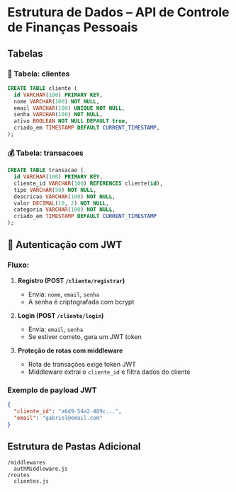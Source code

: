 
# Estrutura de Dados – API de Controle de Finanças Pessoais

## Tabelas

### 🧑 Tabela: clientes

```sql
CREATE TABLE cliente (
  id VARCHAR(100) PRIMARY KEY,
  nome VARCHAR(100) NOT NULL,
  email VARCHAR(100) UNIQUE NOT NULL,
  senha VARCHAR(100) NOT NULL,
  ativo BOOLEAN NOT NULL DEFAULT true,
  criado_em TIMESTAMP DEFAULT CURRENT_TIMESTAMP,      
);
```

### 💰 Tabela: transacoes

```sql
CREATE TABLE transacao (
  id VARCHAR(100) PRIMARY KEY,
  cliente_id VARCHAR(100) REFERENCES cliente(id),
  tipo VARCHAR(50) NOT NULL,
  descricao VARCHAR(100) NOT NULL,
  valor DECIMAL(10, 2) NOT NULL,
  categoria VARCHAR(100) NOT NULL,
  criado_em TIMESTAMP DEFAULT CURRENT_TIMESTAMP
);
```

## 🔐 Autenticação com JWT

### Fluxo:

1. **Registro (POST `/cliente/registrar`)**
   - Envia: `nome`, `email`, `senha`
   - A senha é criptografada com bcrypt

2. **Login (POST `/cliente/login`)**
   - Envia: `email`, `senha`
   - Se estiver correto, gera um JWT token

3. **Proteção de rotas com middleware**
   - Rota de transações exige token JWT
   - Middleware extrai o `cliente_id` e filtra dados do cliente

### Exemplo de payload JWT

```json
{
  "cliente_id": "a6d9-54a2-489c...",
  "email": "gabriel@email.com"
}
```

## Estrutura de Pastas Adicional

```
/middlewares
  authMiddleware.js
/routes
  clientes.js
```
